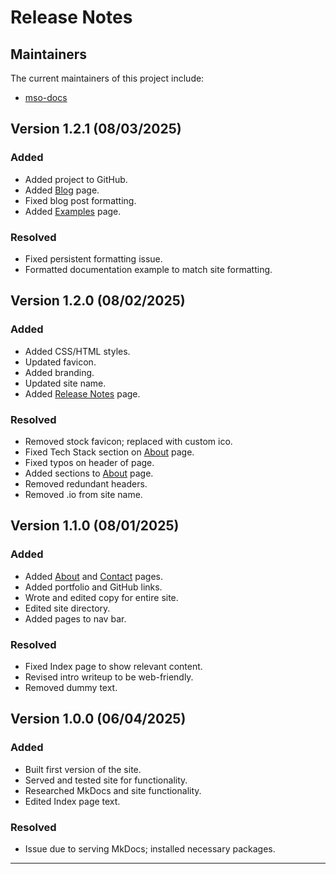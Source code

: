 # Release Notes

## Maintainers
The current maintainers of this project include:
* [mso-docs](https://github.com/mso-docs) 

## Version 1.2.1 (08/03/2025)
### Added
* Added project to GitHub.
* Added [Blog](blog.md) page.
* Fixed blog post formatting.
* Added [Examples](examples.md) page.

### Resolved
* Fixed persistent formatting issue.
* Formatted documentation example to match site formatting.

## Version 1.2.0 (08/02/2025)
### Added
* Added CSS/HTML styles.
* Updated favicon.
* Added branding.
* Updated site name.
* Added [Release Notes](release-notes.md) page.

### Resolved
* Removed stock favicon; replaced with custom ico.
* Fixed Tech Stack section on [About](about.md) page.
* Fixed typos on header of page.
* Added sections to [About](about.md) page.
* Removed redundant headers.
* Removed .io from site name.

## Version 1.1.0 (08/01/2025)

### Added
* Added [About](about.md) and [Contact](contact.md) pages.
* Added portfolio and GitHub links.
* Wrote and edited copy for entire site.
* Edited site directory.
* Added pages to nav bar.

### Resolved
* Fixed Index page to show relevant content.
* Revised intro writeup to be web-friendly.
* Removed dummy text.

## Version 1.0.0 (06/04/2025)

### Added
* Built first version of the site.
* Served and tested site for functionality.
* Researched MkDocs and site functionality. 
* Edited Index page text.

### Resolved
* Issue due to serving MkDocs; installed necessary packages.


---